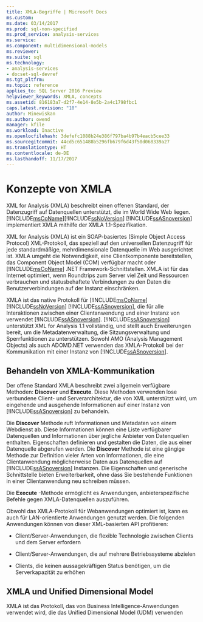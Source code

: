 ```yaml
---
title: XMLA-Begriffe | Microsoft Docs
ms.custom: 
ms.date: 03/14/2017
ms.prod: sql-non-specified
ms.prod_service: analysis-services
ms.service: 
ms.component: multidimensional-models
ms.reviewer: 
ms.suite: sql
ms.technology:
- analysis-services
- docset-sql-devref
ms.tgt_pltfrm: 
ms.topic: reference
applies_to: SQL Server 2016 Preview
helpviewer_keywords: XMLA, concepts
ms.assetid: 816183a7-d2f7-4e14-8e5b-2a4c1798fbc1
caps.latest.revision: "10"
author: Minewiskan
ms.author: owend
manager: kfile
ms.workload: Inactive
ms.openlocfilehash: 3defefc1088b24e386f797ba4b97b4eacb5cee33
ms.sourcegitcommit: 44cd5c651488b5296fb679f6d43f50d068339a27
ms.translationtype: HT
ms.contentlocale: de-DE
ms.lasthandoff: 11/17/2017
---
```

# <a name="xmla-concepts"></a>Konzepte von XMLA
  XML for Analysis (XMLA) beschreibt einen offenen Standard, der Datenzugriff auf Datenquellen unterstützt, die im World Wide Web liegen. [!INCLUDE[msCoName](../../../includes/msconame-md.md)][!INCLUDE[ssNoVersion](../../../includes/ssnoversion-md.md)] [!INCLUDE[ssASnoversion](../../../includes/ssasnoversion-md.md)] implementiert XMLA mithilfe der XMLA 1.1-Spezifikation.  
  
 XML for Analysis (XMLA) ist ein SOAP-basiertes (Simple Object Access Protocol) XML-Protokoll, das speziell auf den universellen Datenzugriff für jede standardmäßige, mehrdimensionale Datenquelle im Web ausgerichtet ist. XMLA umgeht die Notwendigkeit, eine Clientkomponente bereitstellen, das Component Object Model (COM) verfügbar macht oder [!INCLUDE[msCoName](../../../includes/msconame-md.md)] .NET Framework-Schnittstellen. XMLA ist für das Internet optimiert, wenn Roundtrips zum Server viel Zeit und Ressourcen verbrauchen und statusbehaftete Verbindungen zu den Daten die Benutzerverbindungen auf der Instanz einschränken.  
  
 XMLA ist das native Protokoll für [!INCLUDE[msCoName](../../../includes/msconame-md.md)] [!INCLUDE[ssNoVersion](../../../includes/ssnoversion-md.md)] [!INCLUDE[ssASnoversion](../../../includes/ssasnoversion-md.md)], die für alle Interaktionen zwischen einer Clientanwendung und einer Instanz von verwendet [!INCLUDE[ssASnoversion](../../../includes/ssasnoversion-md.md)]. [!INCLUDE[ssASnoversion](../../../includes/ssasnoversion-md.md)] unterstützt XML for Analysis 1.1 vollständig, und stellt auch Erweiterungen bereit, um die Metadatenverwaltung, die Sitzungsverwaltung und Sperrfunktionen zu unterstützen. Sowohl AMO (Analysis Management Objects) als auch ADOMD.NET verwenden das XMLA-Protokoll bei der Kommunikation mit einer Instanz von [!INCLUDE[ssASnoversion](../../../includes/ssasnoversion-md.md)].  
  
## <a name="handling-xmla-communications"></a>Behandeln von XMLA-Kommunikation  
 Der offene Standard XMLA beschreibt zwei allgemein verfügbare Methoden: **Discover** und **Execute**. Diese Methoden verwenden lose verbundene Client- und Serverarchitektur, die von XML unterstützt wird, um eingehende und ausgehende Informationen auf einer Instanz von [!INCLUDE[ssASnoversion](../../../includes/ssasnoversion-md.md)] zu behandeln.  
  
 Die **Discover** Methode ruft Informationen und Metadaten von einem Webdienst ab. Diese Informationen können eine Liste verfügbarer Datenquellen und Informationen über jegliche Anbieter von Datenquellen enthalten. Eigenschaften definieren und gestalten die Daten, die aus einer Datenquelle abgerufen werden. Die **Discover** Methode ist eine gängige Methode zur Definition vieler Arten von Informationen, die eine Clientanwendung möglicherweise Daten aus Datenquellen auf [!INCLUDE[ssASnoversion](../../../includes/ssasnoversion-md.md)] Instanzen. Die Eigenschaften und generische Schnittstelle bieten Erweiterbarkeit, ohne dass Sie bestehende Funktionen in einer Clientanwendung neu schreiben müssen.  
  
 Die **Execute** -Methode ermöglicht es Anwendungen, anbieterspezifische Befehle gegen XMLA-Datenquellen auszuführen.  
  
 Obwohl das XMLA-Protokoll für Webanwendungen optimiert ist, kann es auch für LAN-orientierte Anwendungen genutzt werden. Die folgenden Anwendungen können von dieser XML-basierten API profitieren:  
  
-   Client/Server-Anwendungen, die flexible Technologie zwischen Clients und dem Server erfordern  
  
-   Client/Server-Anwendungen, die auf mehrere Betriebssysteme abzielen  
  
-   Clients, die keinen aussagekräftigen Status benötigen, um die Serverkapazität zu erhöhen  
  
## <a name="xmla-and-the-unified-dimensional-model"></a>XMLA und Unified Dimensional Model  
 XMLA ist das Protokoll, das von Business Intelligence-Anwendungen verwendet wird, die das Unified Dimensional Model (UDM) verwenden  
  
  
